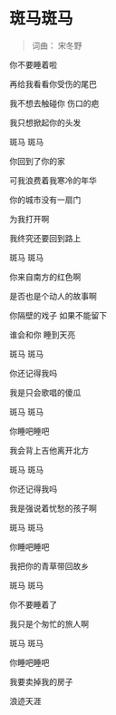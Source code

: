 # 斑马斑马
> 词曲： 宋冬野

你不要睡着啦

再给我看看你受伤的尾巴

我不想去触碰你 伤口的疤

我只想掀起你的头发

斑马 斑马

你回到了你的家

可我浪费着我寒冷的年华

你的城市没有一扇门

为我打开啊

我终究还要回到路上

斑马 斑马

你来自南方的红色啊

是否也是个动人的故事啊

你隔壁的戏子 如果不能留下

谁会和你 睡到天亮

斑马 斑马

你还记得我吗

我是只会歌唱的傻瓜

斑马 斑马

你睡吧睡吧

我会背上吉他离开北方

斑马 斑马

你还记得我吗

我是强说着忧愁的孩子啊

斑马 斑马

你睡吧睡吧

我把你的青草带回故乡

斑马 斑马

你不要睡着了

我只是个匆忙的旅人啊

斑马 斑马

你睡吧睡吧

我要卖掉我的房子

浪迹天涯
